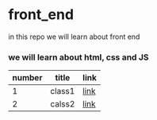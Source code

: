 # front_end
in this repo we will learn about front end
### we will learn about html, css and JS

| number | title | link |
| - | - | - |
| 1 | class1|[link](/classes/class1.md)|
| 2 | calss2|[link](/classes/class2.md)|
